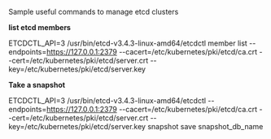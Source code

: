 Sample useful commands to manage etcd clusters

**list etcd members**

ETCDCTL_API=3 /usr/bin/etcd-v3.4.3-linux-amd64/etcdctl member list   --endpoints=https://127.0.0.1:2379   --cacert=/etc/kubernetes/pki/etcd/ca.crt   --cert=/etc/kubernetes/pki/etcd/server.crt   --key=/etc/kubernetes/pki/etcd/server.key

**Take a snapshot**

ETCDCTL_API=3 /usr/bin/etcd-v3.4.3-linux-amd64/etcdctl --endpoints=https://127.0.0.1:2379 --cacert=/etc/kubernetes/pki/etcd/ca.crt --cert=/etc/kubernetes/pki/etcd/server.crt --key=/etc/kubernetes/pki/etcd/server.key snapshot save snapshot_db_name
